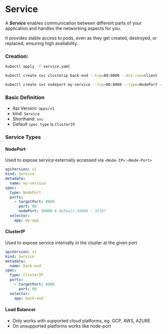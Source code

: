 # Service

A _**Service**_ enables communication between different parts of your application and handles the networking aspects for you.

It provides stable access to pods, even as they get created, destroyed, or replaced, ensuring high availability.

### Creation:

```bash
kubectl apply -f service.yaml
```

```bash
kubectl create svc clusterip back-end --tcp=80:8080 --dry-run=client
```

```bash
kubectl create svc nodeport my-service --tcp=80:8080 --type=NodePort --node-port=30008 --dry-run=client
```

### Basic Definition

- Api Version: `apps/v1`
- kind: `Service`
- Shorthand: `svc`
- Default `spec.type` is `ClusterIP`

### Service Types

#### NodePort

Used to expose service externally accessed via `<Node-IP>:<Node-Port>`

```yaml
apiVersion: v1
kind: Service
metadata:
  name: my-service
spec:
  type: NodePort
  ports:
    - targetPort: 8080
      port: 80
      nodePort: 30008 # default 30000 - 32767
  selector:
    app: my-app
```

#### ClusterIP

Used to expose service internally in the cluster at the given port

```yaml
apiVersion: v1
kind: Service
metadata:
  name: back-end
spec:
  type: ClusterIP
  ports:
    - targetPort: 8080
      port: 80
  selector:
    app: back-end
```

#### Load Balancer

- Only works with supported cloud platforms, eg. GCP, AWS, AZURE
- On unsupported platforms works like node-port
